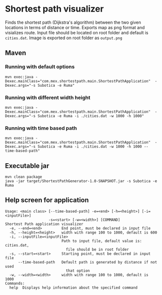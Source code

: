 # Shortest path visualizer
Finds the shortest path (Dijkstra's algorithm) between the two given locations in terms of distance or time. Exports map as png format and visializes route. Input file should be located on root folder and default is `cities.dat`. Image is exported on root folder as `output.png` 

## Maven
### Running with default options
```
mvn exec:java -Dexec.mainClass="com.mex.shortestpath.main.ShortestPathApplication"  -Dexec.args="-s Subotica -e Ruma"
```
### Running with different width height
```
mvn exec:java -Dexec.mainClass="com.mex.shortestpath.main.ShortestPathApplication"  -Dexec.args="-s Subotica -e Ruma -i ./cities.dat -w 1000 -h 1000"
```
### Running with time based path
```
mvn exec:java -Dexec.mainClass="com.mex.shortestpath.main.ShortestPathApplication"  -Dexec.args="-s Subotica -e Ruma -i ./cities.dat -w 1000 -h 1000 --time-based-path"
```
## Executable jar
```
mvn clean package
java -jar target/ShortestPathGenerator-1.0-SNAPSHOT.jar -s Subotica -e Ruma
```

## Help screen for application
```
Usage: <main class> [--time-based-path] -e=<end> [-h=<height>] [-i=<inputFile>]
                    -s=<start> [-w=<width>] [COMMAND]
Shortest Path application visualizer
  -e, --end=<end>         End point, must be declared in input file
  -h, --height=<height>   width with range 100 to 1000, default is 600
  -i, --inputFile=<inputFile>
                          Path to input file, default value is: cities.dat,
                            file should be in root folder
  -s, --start=<start>     Starting point, must be declared in input file
      --time-based-path   Default path is generated by distance if not used
                            that option
  -w, --width=<width>     width with range 100 to 1000, default is 1000
Commands:
  help  Displays help information about the specified command
```

